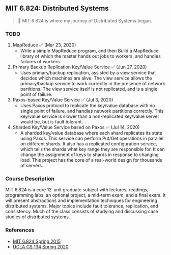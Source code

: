 ## MIT 6.824: Distributed Systems

> 🏃 MIT 6.824 is where my journey of Distributed Systems began. 

### TODO

1. MapReduce ✅ (Mar 23, 2020)
	* Write a simple MapReduce program, and then Build a MapReduce library of which the master hands out jobs to workers, and handles failures of workers.
2. Primary Backup Replication Key/Value Service ✅ (Jun 27, 2020)
	* Uses primary/backup replication, assisted by a view service that decides which machines are alive. The view service allows the primary/backup service to work correctly in the presence of network partitions. The view service itself is not replicated, and is a single point of failure.
3. Paxos-based Key/Value Service ✅ (Jul 3, 2020)
	* Uses Paxos protocol to replicate the key/value database with no single point of failure, and handles network partitions correctly. This key/value service is slower than a non-replicated key/value server would be, but is fault tolerant.
4. Sharded Key/Value Service based on Paxos ✅ (Jul 14, 2020)
	* A sharded key/value database where each shard replicates its state using Paxos. This service can perform Put/Get operations in parallel on different shards. It also has a replicated configuration service, which tells the shards what key range they are responsible for. It can change the assignment of keys to shards in response to changing load. This project has the core of a real-world design for thousands of servers.

### Course Description

MIT 6.824 is a core 12-unit graduate subject with lectures, readings, programming labs, an optional project, a mid-term exam, and a final exam. It will present abstractions and implementation techniques for engineering distributed systems. Major topics include fault tolerance, replication, and consistency. Much of the class consists of studying and discussing case studies of distributed systems.

### References
* [MIT 6.824 Spring 2015](http://nil.csail.mit.edu/6.824/2015/)
* [UCLA CS 134 Spring 2020](http://web.cs.ucla.edu/~ravi/CS134_S20/)